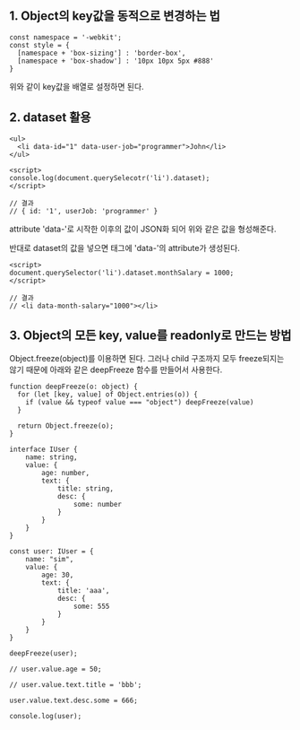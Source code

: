 ## 1. Object의 key값을 동적으로 변경하는 법

```
const namespace = '-webkit';
const style = {
  [namespace + 'box-sizing'] : 'border-box',
  [namespace + 'box-shadow'] : '10px 10px 5px #888'
}
```

위와 같이 key값을 배열로 설정하면 된다.


## 2. dataset 활용

```
<ul>
  <li data-id="1" data-user-job="programmer">John</li>
</ul>

<script>
console.log(document.querySelecotr('li').dataset);
</script>

// 결과
// { id: '1', userJob: 'programmer' }
```

attribute 'data-'로 시작한 이후의 값이 JSON화 되어 위와 같은 값을 형성해준다.

반대로 dataset의 값을 넣으면 태그에 'data-'의 attribute가 생성된다. 

```
<script>
document.querySelector('li').dataset.monthSalary = 1000;
</script>

// 결과
// <li data-month-salary="1000"></li>
```

## 3. Object의 모든 key, value를 readonly로 만드는 방법

Object.freeze(object)를 이용하면 된다.
그러나 child 구조까지 모두 freeze되지는 않기 때문에 아래와 같은 deepFreeze 함수를 만들어서 사용한다.

```
function deepFreeze(o: object) {
  for (let [key, value] of Object.entries(o)) {
    if (value && typeof value === "object") deepFreeze(value)
  }

  return Object.freeze(o);
}

interface IUser {
    name: string,
    value: {
        age: number,
        text: {
            title: string,
            desc: {
                some: number
            }
        }
    }
}

const user: IUser = {
    name: "sim",
    value: {
        age: 30,
        text: {
            title: 'aaa',
            desc: {
                some: 555
            }
        }
    }
}

deepFreeze(user);

// user.value.age = 50;

// user.value.text.title = 'bbb';

user.value.text.desc.some = 666;

console.log(user);
```

